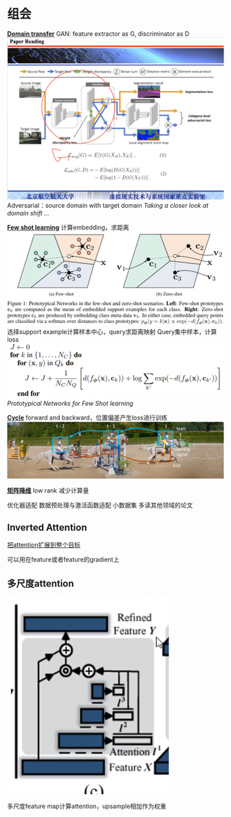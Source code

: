 # 组会

<u>**Domain transfer**</u>
GAN: feature extractor as G, discriminator as D
![](Figures/%E5%B1%8F%E5%B9%95%E5%BF%AB%E7%85%A7%202019-09-22%20%E4%B8%8A%E5%8D%8810.07.18.png)
Adversarial：source domain with target domain
_Taking a closer look at domain shift …_

<u>**Few shot learning**</u>
计算embedding，求距离
![](Figures/749BE878-BFFC-4F17-9FCC-8EEE1E5EEDAD.png)
选择support example计算样本中心，query求距离映射
Query集中样本，计算loss
![](Figures/94CB2D7B-4059-4198-90F9-86DB9B649A23.png)
_Prototypical Networks for Few Shot learning_

<u>**Cycle**</u> forward and backward，位置偏差产生loss进行训练
![](Figures/775AB881-B083-4CC1-876A-FCCE7A37BF70.png)

<u>**矩阵降维**</u> low rank 减少计算量

优化器适配
数据预处理与激活函数适配
小数据集
多读其他领域的论文

## Inverted Attention 

<u>把attention扩展到整个目标</u>

可以用在feature或者feature的gradient上

## 多尺度attention

![image-20200510095004990](Figures/image-20200510095004990.png)

多尺度feature map计算attention，upsample相加作为权重